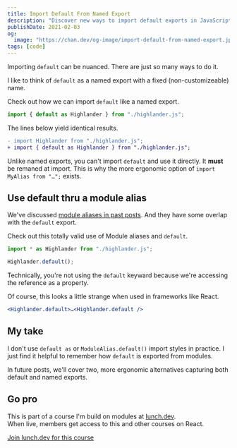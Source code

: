 ```yaml
---
title: Import Default From Named Export
description: "Discover new ways to import default exports in JavaScript. Use aliases to rename during import, and understand the nuances of working with default exports."
publishDate: 2021-02-03
og:
  image: "https://chan.dev/og-image/import-default-from-named-export.jpg"
tags: [code]
---
```


Importing `default` can be nuanced. There are just so many ways to do it.

I like to think of `default` as a named export with a fixed (non-customizeable) name.

Check out how we can import `default` like a named export.

```js
import { default as Highlander } from "./highlander.js";
```

The lines below yield identical results.

```diff
- import Highlander from "./highlander.js";
+ import { default as Highlander } from "./highlander.js";
```

Unlike named exports, you can't import `default` and use it directly. It **must** be remaned at import. This is why the more ergonomic option of `import MyAlias from "…";` exists.

## Use default thru a module alias

We've discussed [module aliases in past posts](../import-all-named-exports-into-one-variable/). And they have some overlap with the `default` export.

Check out this totally valid use of Module aliases and `default`.

```js
import * as Highlander from "./highlander.js";

Highlander.default();
```

Technically, you're not using the `default` keyward because we're accessing the reference as a property.

Of course, this looks a little strange when used in frameworks like React.

```jsx
<Highlander.default>…<Highlander.default />
```

## My take

I don't use `default as` or `ModuleAlias.default()` import styles in practice. I just find it helpful to remember how `default` is exported from modules.

In future posts, we'll cover two, more ergonomic alternatives capturing both default and named exports.

## Go pro

This is part of a course I'm build on modules at [lunch.dev](https://www.lunch.dev).  
When live, members get access to this and other courses on React.

<script src="https://cdn.podia.com/embeds.js" async="async"></script>
<a
href="https://www.lunch.dev/member" data-podia-embed="button" data-text="Join lunch.dev for this course">Join lunch.dev for this course</a>

